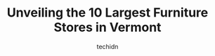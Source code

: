 ---
layout: ampstory
image: https://i0.wp.com/paketmu.com/wp-content/uploads/2023/06/vermont-furniture-designs-and-vermont-handcrafted-furniture-0-in-vermont-1686373025.jpeg?resize=640,853
author: techidn
featured: false
description: Explore the diverse Furniture Store scene in Vermont, home to an incredible selection of 10 establishments catering to every taste. Whether youre in search of iconic favorites or undiscover
title: Unveiling the 10 Largest Furniture Stores in Vermont
cover:
   title: Unveiling the 10 Largest Furniture Stores in Vermont
   subtitle: RICKPATE
   background: https://paketmu.com/wp-content/uploads/2023/06/vermont-furniture-designs-and-vermont-handcrafted-furniture-0-in-vermont-1686373025.jpeg

pages: 
 - layout: thirds
   top: <h1>#1 Old Brick Furniture + Mattress Co.</h1>
   bottom: "<p>I worked with Kier, and my grandmother and aunt worked with JoAnn… we had the absolute BEST experience with both of them! We even got to chat with Matt, one of the deli</p>"
   background: https://paketmu.com/wp-content/uploads/2023/06/vermont-furniture-designs-and-vermont-handcrafted-furniture-1-in-vermont-1686373026.jpeg
   backgroundblur: true
 - layout: thirds
   top: <h1>#2 Wendells Furniture</h1>
   bottom: "<p>I grew up with my parents shopping at Wendells, so when we purchased our first home, naturally I was going to shop here.  We found the most perfect sectional for our w</p>"
   background: https://paketmu.com/wp-content/uploads/2023/06/vermont-furniture-designs-and-vermont-handcrafted-furniture-2-in-vermont-1686373027.jpeg
   cta:
      link: https://paketmu.com/unveiling-the-10-largest-furniture-stores-in-vermont/
      text: Unveiling the 10 Largest Furniture Stores in Vermont
 - layout: thirds
   top: <h1>#3 Burlington Furniture</h1>
   bottom: "<p>We thoroughly had a great experience at Burlington Furniture on Pine Street.  We worked with Anthony Hale and he gave us excellent customer service.  He was not pushy and</p>"
   background: https://paketmu.com/wp-content/uploads/2023/06/vermont-furniture-designs-and-vermont-handcrafted-furniture-3-in-vermont-1686373028.jpeg
   cta:
      link: https://paketmu.com/unveiling-the-10-largest-furniture-stores-in-vermont/
      text: Unveiling the 10 Largest Furniture Stores in Vermont
 - layout: thirds
   top: <h1>#4 Big Barn Furniture</h1>
   bottom: "<p>16 New Haven Rd, Vergennes, VT 05491, United States</p>"
   background: https://images.unsplash.com/photo-1540457036297-448b6b99e91c?ixlib=rb-4.0.3&ixid=MnwxMjA3fDB8MHxwaG90by1wYWdlfHx8fGVufDB8fHx8&auto=format&fit=crop&w=640&h=853&q=80
   cta:
      link: https://paketmu.com/unveiling-the-10-largest-furniture-stores-in-vermont/
      text: Unveiling the 10 Largest Furniture Stores in Vermont
 - layout: thirds
   top: <h1>#5 Ashley Store</h1>
   bottom: "<p>581 Blair Park Rd, Williston, VT 05495, United States</p>"
   background: https://images.unsplash.com/photo-1602536052359-ef94c21c5948?ixlib=rb-4.0.3&ixid=MnwxMjA3fDB8MHxwaG90by1wYWdlfHx8fGVufDB8fHx8&auto=format&fit=crop&w=640&h=853&q=80
   cta:
      link: https://paketmu.com/unveiling-the-10-largest-furniture-stores-in-vermont/
      text: Unveiling the 10 Largest Furniture Stores in Vermont
 - layout: thirds
   top: <h1>#6 Old Brick Furniture + Mattress Co.</h1>
   bottom: "<p>1011 Depot St, Manchester Center, VT 05255, United States</p>"
   background: https://images.unsplash.com/photo-1608411404720-c8f0417bcdba?ixlib=rb-4.0.3&ixid=MnwxMjA3fDB8MHxwaG90by1wYWdlfHx8fGVufDB8fHx8&auto=format&fit=crop&w=640&h=853&q=80
   cta:
      link: https://paketmu.com/unveiling-the-10-largest-furniture-stores-in-vermont/
      text: Unveiling the 10 Largest Furniture Stores in Vermont
 - layout: thirds
   top: <h1>#7 Willy Ds Furniture Sales</h1>
   bottom: "<p>208 S Oak Cir, Colchester, VT 05446, United States</p>"
   background: https://images.unsplash.com/photo-1518640467707-6811f4a6ab73?ixlib=rb-4.0.3&ixid=MnwxMjA3fDB8MHxwaG90by1wYWdlfHx8fGVufDB8fHx8&auto=format&fit=crop&w=640&h=853&q=80
   cta:
      link: https://paketmu.com/unveiling-the-10-largest-furniture-stores-in-vermont/
      text: Unveiling the 10 Largest Furniture Stores in Vermont
 - layout: thirds
   middle: Continue reading...
   background: https://images.unsplash.com/photo-1541356665065-22676f35dd40?ixlib=rb-4.0.3&ixid=MnwxMjA3fDB8MHxwaG90by1wYWdlfHx8fGVufDB8fHx8&auto=format&fit=crop&w=640&h=853&q=80
   cta:
      link: https://paketmu.com/unveiling-the-10-largest-furniture-stores-in-vermont/
      text: Unveiling the 10 Largest Furniture Stores in Vermont
      
---